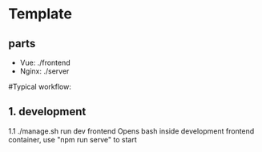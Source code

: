 # Template
## parts
* Vue:        ./frontend
* Nginx:      ./server

#Typical workflow:
## 1. development
1.1 ./manage.sh run dev frontend
Opens bash inside development frontend container, use "npm run serve" to start
